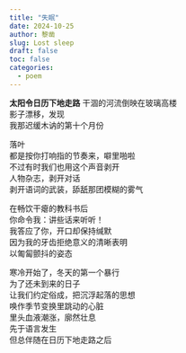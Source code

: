 ```yaml
---
title: "失眠"
date: 2024-10-25
author: 黎凿
slug: Lost sleep
draft: false
toc: false
categories:
  - poem
---
```


**太阳令日历下地走路** 干涸的河流倒映在玻璃高楼<br> 影子漂移，发现<br> 我那迟缓木讷的第十个月份<br>

落叶<br> 都是按你打响指的节奏来，噼里啪啦<br> 不过有时我们也用这个声音剥开<br> 人物杂志，剥开对话<br> 剥开语词的武装，舔舐那团模糊的雾气<br>

在畅饮干瘪的教科书后<br> 你命令我：讲些话来听听！<br> 我答应了你，开口却保持缄默<br> 因为我的牙齿拒绝意义的清晰表明<br> 以匍匐颤抖的姿态<br>

寒冷开始了，冬天的第一个暴行<br> 为了还未到来的日子<br> 让我们约定俗成，把沉浮起落的思想<br> 唤作季节变换里跳动的心脏<br> 里头血液潮涨，廓然壮息<br> 先于语言发生<br> 但总伴随在日历下地走路之后<br>
